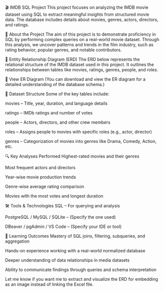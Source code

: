 🎬 IMDB SQL Project
This project focuses on analyzing the IMDB movie dataset using SQL to extract meaningful insights from structured movie data. The database includes details about movies, genres, actors, directors, and ratings.

📌 About the Project
The aim of this project is to demonstrate proficiency in SQL by performing complex queries on a real-world movie dataset. Through this analysis, we uncover patterns and trends in the film industry, such as rating behavior, popular genres, and notable contributors.

🧩 Entity Relationship Diagram (ERD)
The ERD below represents the relational structure of the IMDB dataset used in this project. It outlines the relationships between tables like movies, ratings, genres, people, and roles.

📎 View ER Diagram
(You can download and view the ER diagram for a detailed understanding of the database schema.)

📁 Dataset Structure
Some of the key tables include:

movies – Title, year, duration, and language details

ratings – IMDb ratings and number of votes

people – Actors, directors, and other crew members

roles – Assigns people to movies with specific roles (e.g., actor, director)

genres – Categorization of movies into genres like Drama, Comedy, Action, etc.

🔍 Key Analyses Performed
Highest-rated movies and their genres

Most frequent actors and directors

Year-wise movie production trends

Genre-wise average rating comparison

Movies with the most votes and longest duration

🛠️ Tools & Technologies
SQL – For querying and analysis

PostgreSQL / MySQL / SQLite – (Specify the one used)

DBeaver / pgAdmin / VS Code – (Specify your IDE or tool)

🎯 Learning Outcomes
Mastery of SQL joins, filtering, subqueries, and aggregation

Hands-on experience working with a real-world normalized database

Deeper understanding of data relationships in media datasets

Ability to communicate findings through queries and schema interpretation

Let me know if you want me to extract and visualize the ERD for embedding as an image instead of linking the Excel file.
